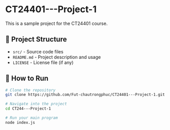 # CT24401---Project-1

This is a sample project for the CT24401 course.

## 📁 Project Structure

- `src/` - Source code files
- `README.md` - Project description and usage
- `LICENSE` - License file (if any)

## 🚀 How to Run

```bash
# Clone the repository
git clone https://github.com/Fut-chautrongphuc/CT24401---Project-1.git

# Navigate into the project
cd CT244---Project-1

# Run your main program
node index.js
